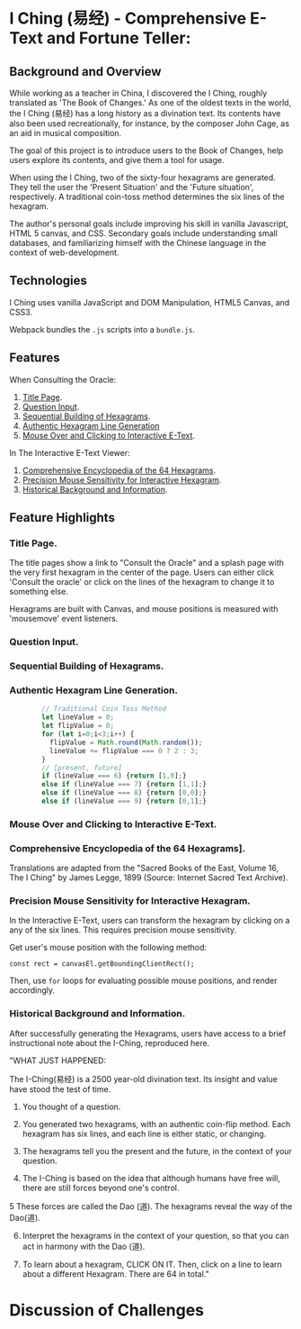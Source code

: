 # I Ching (易经) - Comprehensive E-Text and Fortune Teller:

## Background and Overview
While working as a teacher in China, I discovered the I Ching, roughly translated as 'The Book of Changes.' As one of the oldest texts in the world, the I Ching (易经) has a long history as a divination text. Its contents have also been used recreationally, for instance, by the composer John Cage, as an aid in musical composition.  

The goal of this project is to introduce users to the Book of Changes, help users explore its contents, and give them a tool for usage.

When using the I Ching, two of the sixty-four hexagrams are generated. They tell the user the 'Present Situation' and the 'Future situation', respectively. A traditional coin-toss method determines the six lines of the hexagram.  

The author's personal goals include improving his skill in vanilla Javascript, HTML 5 canvas, and CSS. Secondary goals include understanding small databases, and familiarizing himself with the Chinese language in the context of web-development.   

## Technologies

I Ching uses vanilla JavaScript and DOM Manipulation, HTML5 Canvas, and CSS3.

Webpack bundles the `.js` scripts into a `bundle.js`.

## Features

When Consulting the Oracle:
1. [Title Page](#splash).
2. [Question Input](#input).
3. [Sequential Building of Hexagrams](#build).
4. [Authentic Hexagram Line Generation](#generate)
5. [Mouse Over and Clicking to Interactive E-Text](#interpret).

In The Interactive E-Text Viewer:
1. [Comprehensive Encyclopedia of the 64 Hexagrams](#explore).
2. [Precision Mouse Sensitivity for Interactive Hexagram](#change-line).
3. [Historical Background and Information](#history).

## Feature Highlights

### <a name="splash"></a>Title Page.

The title pages show a link to "Consult the Oracle" and a splash page with the very first hexagram in the center of the page. Users can either click 'Consult the oracle' or click on the lines of the hexagram to change it to something else.

Hexagrams are built with Canvas, and mouse positions is measured with 'mousemove' event listeners.

### <a name="input"></a>Question Input.

### <a name="build"></a>Sequential Building of Hexagrams.

### <a name="generate"></a>Authentic Hexagram Line Generation.

```JavaScript
        // Traditional Coin Toss Method
        let lineValue = 0;
        let flipValue = 0;
        for (let i=0;i<3;i++) {
          flipValue = Math.round(Math.random());
          lineValue += flipValue === 0 ? 2 : 3;
        }
        // [present, future]
        if (lineValue === 6) {return [1,0];}
        else if (lineValue === 7) {return [1,1];}
        else if (lineValue === 8) {return [0,0];}
        else if (lineValue === 9) {return [0,1];}
```


### <a name="interpret"></a>Mouse Over and Clicking to Interactive E-Text.

### <a name="explore"></a>Comprehensive Encyclopedia of the 64 Hexagrams].

Translations are adapted from the "Sacred Books of the East, Volume 16, The I Ching" by James Legge, 1899 (Source: Internet Sacred Text Archive).

### <a name="change-line"></a>Precision Mouse Sensitivity for Interactive Hexagram.

In the Interactive E-Text, users can transform the hexagram by clicking on a any of the six lines. This requires precision mouse sensitivity.

Get user's mouse position with the following method:

`const rect = canvasEl.getBoundingClientRect();`

Then, use `for` loops for evaluating possible mouse positions, and render accordingly.



### <a name="history"></a>Historical Background and Information.

After successfully generating the Hexagrams, users have access to a brief instructional note about the I-Ching, reproduced here.

"WHAT JUST HAPPENED:

The I-Ching(易经) is a 2500 year-old divination text. Its insight and value have stood the test of time.

1. You thought of a question.

2. You generated two hexagrams, with an authentic coin-flip method. Each hexagram has six lines, and each line is either static, or changing.

3. The hexagrams tell you the present and the future, in the context of your question.

4. The I-Ching is based on the idea that although humans have free will, there are still forces beyond one's control.

5 These forces are called the Dao (道). The hexagrams reveal the way of the Dao(道).

6. Interpret the hexagrams in the context of your question, so that you can act in harmony with the Dao (道).

7. To learn about a hexagram, CLICK ON IT. Then, click on a line to learn about a different Hexagram. There are 64 in total."




# Discussion of Challenges
